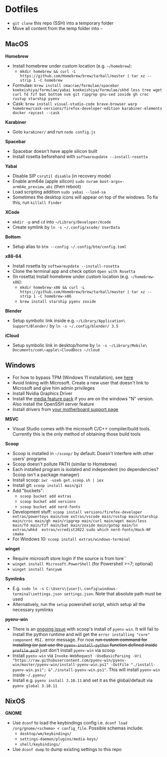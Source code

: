 # Dotfiles

- `git clone` this repo (SSH) into a temporary folder
- Move all content from the temp folder into `~`

## MacOS

**Homebrew**
- Install homebrew under custom location (e.g. `~/homebrew`):
  - `mkdir homebrew && curl -L https://github.com/Homebrew/brew/tarball/master | tar xz --strip 1 -C homebrew`
- Formulae: `brew install cmacrae/formulae/spacebar koekeishiya/formulae/yabai koekeishiya/formulae/skhd less tree wget curl fd fzf bat bottom nvm git ripgrep gnu-sed zoxide gh croc rustup starship pyenv`
- Cask: `brew install visual-studio-code brave-browser warp homebrew/cask-versions/firefox-developer-edition karabiner-elements docker raycast --cask`

**Karabiner**
- Goto `karabiner/` and run `node config.js`

**Spacebar**
- Spacebar doesn't have apple silicon built
- Install rosetta beforehand with `softwareupdate --install-rosetta`

**Yabai**
- Disable SIP `csrutil disable` (in recovery mode)
- Enable arm64e (apple silicon) `sudo nvram boot-args=-arm64e_preview_abi` (then reboot)
- Load scripting addition `sudo yabai --load-sa`
- Sometimes the desktop icons will appear on top of the windows. To fix this, run `killall Finder`

**XCode**
- `mkdir -p` and `cd` into `~/Library/Developer/Xcode`
- Create symlink by `ln -s ~/.config/xcode/ UserData`

**Bottom**
- Setup alias to `btm --config ~/.config/btm/config.toml`

**x86-64**
- Install rosetta by `softwareupdate --install-rosetta`
- Clone the terminal app and check option `Open with Rosetta`
- (In rosetta) Install homebrew under custom location (e.g. `~/homebrew-x86`):
  - `mkdir homebrew-x86 && curl -L https://github.com/Homebrew/brew/tarball/master | tar xz --strip 1 -C homebrew-x86`
  - `brew install starship pyenv zoxide`

**Blender**
- Setup symbolic link inside e.g. `~/Library/Application\ Support/Blender/` by `ln -s ~/.config/blender/ 3.5`

**iCloud**
- Setup symbolic link in desktop/home by `ln -s ~/Library/Mobile\ Documents/com\~apple\~CloudDocs ~/cloud`

## Windows
- For how to bypass TPM (Windows 11 installation), see [here](https://www.tomshardware.com/how-to/bypass-windows-11-tpm-requirement)
- Avoid linking with Microsoft. Create a new user that doesn't link to Microsoft and give him admin privileges
- Install Nvidia Graphics Driver
- Install the [media feature pack](https://support.microsoft.com/en-us/windows/media-feature-pack-for-windows-n-8622b390-4ce6-43c9-9b42-549e5328e407) if you are on the windows "N" version. Also install the OpenSSH server feature
- Install drivers from [your motherboard support page](https://www.msi.com/Motherboard/{}/support)

**MSVC**
- Visual Studio comes with the microsoft C/C++ compiler/build tools. Currently this is the only method of obtaining those build tools

**Scoop**
- Scoop is installed in `~/scoop/` by default. Doesn't interfere with other users' programs
- Scoop doesn't pollute PATH (similar to Homebrew)
- Each installed program is isolated and independent (no dependencies? Scoop isn't a package manager)
- Install scoop: `iwr -useb get.scoop.sh | iex`
- Install git: `scoop install main/git`
- Add "buckets":
  - `scoop bucket add extras`
  - `scoop bucket add versions`
  - `scoop bucket add nerd-fonts`
- Development stuff: `scoop install versions/firefox-developer extras/powertoys main/nvm extras/vscode main/rustup main/starship main/croc main/gh main/ripgrep main/curl main/wget main/less main/fd main/fzf main/bat main/zoxide main/gotop main/ln extras/whkd  extras/vcredist2022 sudo which nerd-fonts/Hack-NF cmake`
- For Windows 10: `scoop install extras/windows-terminal`

**winget**
- Require microsoft store login if the source is from tore``
- `winget install Microsoft.PowerShell` (for Powershell >=7; optional)
- `winget install fancywm`

**Symlinks**
- E.g. `sudo ln -s C:\Users\{user}\.config\windows-terminal\settings.json settings.json`. Note that absolute path must be used
- Alternatively, run the `setup` powershell script, which setup all the necessary symlinks

**pyenv-win**
- There is an [ongoing issue](https://github.com/pyenv-win/pyenv-win/issues/449) with scoop's install of `pyenv-win`. It will fail to install the python runtime and will get the `error installing "core" component MSI.` error message. For now ~~run custom command for installing (or just use the `pyenv-install-python` function defined inside `profile.ps1`)~~ just don't install `pyenv-win` via scoop
- Install `pyenv-win` via `Invoke-WebRequest -UseBasicParsing -Uri "https://raw.githubusercontent.com/pyenv-win/pyenv-win/master/pyenv-win/install-pyenv-win.ps1" -OutFile "./install-pyenv-win.ps1"; &"./install-pyenv-win.ps1"`. This will install `pyenv-win` inside `~/.pyenv/`
- Install e.g. `pyenv install 3.10.11` and set it as the global/default via `pyenv global 3.10.11`

## NixOS

**GNOME**
- Use `dconf` to load the keybindings config i.e. `dconf load /org/gnome/<schema> < config_file`. Possible schemas include:
  - `desktop/wm/keybindings/`
  - `settings-daemon/plugins/media-keys/`
  - `shell/keybindings/`
- Use `dconf dump` to dump existing settings to this repo